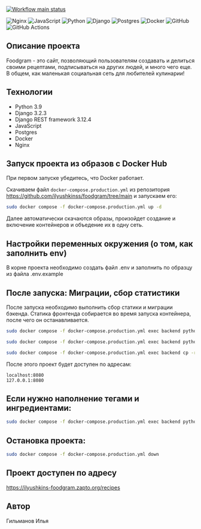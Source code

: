 [![Workflow main status](https://github.com/arefiture/foodgram/actions/workflows/main.yml/badge.svg)](https://github.com/arefiture/foodgram/actions)

![Nginx](https://img.shields.io/badge/nginx-%23009639.svg?style=for-the-badge&logo=nginx&logoColor=white) ![JavaScript](https://img.shields.io/badge/javascript-%23323330.svg?style=for-the-badge&logo=javascript&logoColor=%23F7DF1E) ![Python](https://img.shields.io/badge/python-3670A0?style=for-the-badge&logo=python&logoColor=ffdd54) ![Django](https://img.shields.io/badge/django-%23092E20.svg?style=for-the-badge&logo=django&logoColor=white) ![Postgres](https://img.shields.io/badge/postgres-%23316192.svg?style=for-the-badge&logo=postgresql&logoColor=white) ![Docker](https://img.shields.io/badge/docker-%230db7ed.svg?style=for-the-badge&logo=docker&logoColor=white) ![GitHub](https://img.shields.io/badge/github-%23121011.svg?style=for-the-badge&logo=github&logoColor=white) ![GitHub Actions](https://img.shields.io/badge/github%20actions-%232671E5.svg?style=for-the-badge&logo=githubactions&logoColor=white)

## Описание проекта

Foodgram - это сайт, позволяющий пользователям создавать и делиться своими рецептами, подписываться на других людей, и много чего еще. В общем, как маленькая социальная сеть для любителей кулинарии!

## Технологии

- Python 3.9
- Django 3.2.3
- Django REST framework 3.12.4
- JavaScript
- Postgres
- Docker
- Nginx

## Запуск проекта из образов с Docker Hub

При первом запуске убедитесь, что Docker работает.

Скачиваем файл `docker-compose.production.yml` из репозитория https://github.com/ilyushkinss/foodgram/tree/main и запускаем его:

```bash
sudo docker compose -f docker-compose.production.yml up -d
```

Далее автоматически скачаются образы, произойдет создание и включение контейнеров и объедение их в одну сеть.

## Настройки переменных окружения (о том, как заполнить env)

В корне проекта необходимо создать файл .env и заполнить по образцу из файла .env.example

## После запуска: Миграции, сбор статистики

После запуска необходимо выполнить сбор статики и миграции бэкенда.
Статика фронтенда собирается во время запуска контейнера, после чего он останавливается. 

```bash
sudo docker compose -f docker-compose.production.yml exec backend python manage.py migrate

sudo docker compose -f docker-compose.production.yml exec backend python manage.py collectstatic

sudo docker compose -f docker-compose.production.yml exec backend cp -r /app/collected_static/. /backend_static/static/
```

После этого проект будет доступен по адресам:
```
localhost:8080
127.0.0.1:8080
```

## Если нужно наполнение тегами и ингредиентами:

```bash
sudo docker compose -f docker-compose.production.yml exec backend python manage.py data_loader
```

## Остановка проекта:

```bash
sudo docker compose -f docker-compose.production.yml down
```

## Проект доступен по адресу

https://ilyushkins-foodgram.zapto.org/recipes

## Автор

Гильманов Илья
